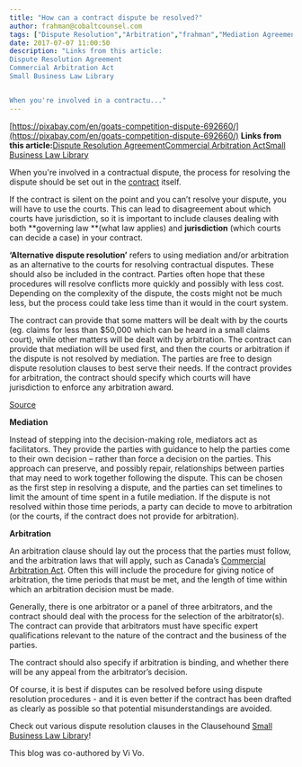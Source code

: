 ```yaml
---
title: "How can a contract dispute be resolved?"
author: frahman@cobaltcounsel.com
tags: ["Dispute Resolution","Arbitration","frahman","Mediation Agreement"]
date: 2017-07-07 11:00:50
description: "Links from this article:
Dispute Resolution Agreement
Commercial Arbitration Act
Small Business Law Library


When you're involved in a contractu..."
---
```


[https://pixabay.com/en/goats-competition-dispute-692660/](https://pixabay.com/en/goats-competition-dispute-692660/)
**Links from this article:**[Dispute Resolution Agreement](http://clausehound.com/legal-contract/15801#!/document=)[Commercial Arbitration Act](http://laws-lois.justice.gc.ca/eng/acts/C-34.6/)[Small Business Law Library](https://clausehound.com/small-business-law-library/)

When you're involved in a contractual dispute, the process for resolving the dispute should be set out in the [contract](http://clausehound.com/legal-contract/15801#!/document=) itself.

If the contract is silent on the point and you can’t resolve your dispute, you will have to use the courts. This can lead to disagreement about which courts have jurisdiction, so it is important to include clauses dealing with both **governing law **(what law applies) and **jurisdiction** (which courts can decide a case) in your contract.

 

**‘Alternative dispute resolution’** refers to using mediation and/or arbitration as an alternative to the courts for resolving contractual disputes. These should also be included in the contract. Parties often hope that these procedures will resolve conflicts more quickly and possibly with less cost. Depending on the complexity of the dispute, the costs might not be much less, but the process could take less time than it would in the court system.

The contract can provide that some matters will be dealt with by the courts (eg. claims for less than $50,000 which can be heard in a small claims court), while other matters will be dealt with by arbitration. The contract can provide that mediation will be used first, and then the courts or arbitration if the dispute is not resolved by mediation. The parties are free to design dispute resolution clauses to best serve their needs. If the contract provides for arbitration, the contract should specify which courts will have jurisdiction to enforce any arbitration award.

 

[Source](https://pixabay.com/en/arguing-female-male-man-shouting-1296392/)

 

**Mediation**

Instead of stepping into the decision-making role, mediators act as facilitators. They provide the parties with guidance to help the parties come to their own decision – rather than force a decision on the parties. This approach can preserve, and possibly repair, relationships between parties that may need to work together following the dispute. This can be chosen as the first step in resolving a dispute, and the parties can set timelines to limit the amount of time spent in  a futile mediation. If the dispute is not resolved within those time periods, a party can decide to move to arbitration (or the courts, if the contract does not provide for arbitration).

**Arbitration**

An arbitration clause should lay out the process that the parties must follow, and the arbitration laws that will apply, such as Canada’s [Commercial Arbitration Act](http://laws-lois.justice.gc.ca/eng/acts/C-34.6/). Often this will include the procedure for giving notice of arbitration, the time periods that must be met, and the length of time within which an arbitration decision must be made.

Generally, there is one arbitrator or a panel of  three arbitrators, and the contract should deal with the process for the selection of the arbitrator(s). The contract can provide that arbitrators must have specific expert qualifications relevant to the nature of the contract and the business of the parties.

The contract should also specify if arbitration is binding, and whether there will be any appeal from the arbitrator’s decision.

 

Of course, it is best if disputes can be resolved before using dispute resolution procedures - and it is even better if the contract has been drafted as clearly as possible so that potential misunderstandings are avoided.

 

Check out various dispute resolution clauses in the Clausehound [Small Business Law Library](https://clausehound.com/small-business-law-library/)!

 

This blog was co-authored by Vi Vo.